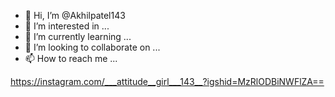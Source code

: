 - 👋 Hi, I’m @Akhilpatel143
- 👀 I’m interested in ...
- 🌱 I’m currently learning ...
- 💞️ I’m looking to collaborate on ...
- 📫 How to reach me ...

<!---
Akhilpatel143/Akhilpatel143 is a ✨ special ✨ repository because its `README.md` (this file) appears on your GitHub profile.
You can click the Preview link to take a look at your changes.
--->
https://instagram.com/___attitude__girl___143__?igshid=MzRlODBiNWFlZA==
